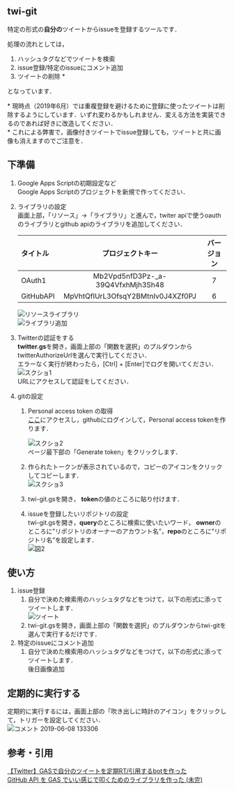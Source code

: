 ## twi-git
特定の形式の**自分の**ツイートからissueを登録するツールです．

処理の流れとしては，  
1. ハッシュタグなどでツイートを検索
1. issue登録/特定のissueにコメント追加
1. ツイートの削除 *  
  
となっています．
  
\* 現時点（2019年6月）では重複登録を避けるために登録に使ったツイートは削除するようにしています．いずれ変わるかもしれません．変える方法を実装できるのであれば好きに改造してください．  
\* これによる弊害で，画像付きツイートでissue登録しても，ツイートと共に画像も消えますのでご注意を．
  
## 下準備  
1. Google Apps Scriptの初期設定など  
	Google Apps Scriptのプロジェクトを新規で作ってください．
  
1. ライブラリの設定  
	画面上部，「リソース」→「ライブラリ」と進んで，twiter apiで使うoauthのライブラリとgithub apiのライブラリを追加してください．  	

	|タイトル | プロジェクトキー | バージョン|
	|:--- | :---: | :---:|
	|OAuth1 | Mb2Vpd5nfD3Pz-\_a-39Q4VfxhMjh3Sh48 | 7|
	|GitHubAPI | MpVhtQfIUrL3OfsqY2BMtnIv0J4XZf0PJ | 6|  

  	![リソースライブラリ](https://user-images.githubusercontent.com/32073583/59479479-25b06080-8e98-11e9-9a59-63f7b1541918.png)  	  
	![ライブラリ追加](https://user-images.githubusercontent.com/32073583/59479420-ea159680-8e97-11e9-8e1a-bb0817bb040a.png)  
  
1. Twitterの認証をする  
	**twitter.gs**を開き，画面上部の「関数を選択」のプルダウンからtwitterAuthorizeUrlを選んで実行してください．  
	エラーなく実行が終わったら，[Ctrl] + [Enter]でログを開いてください．  
	![スクショ1](https://camo.qiitausercontent.com/255d1f595d95fd3afdc5e409998628a94ef1e8c3/68747470733a2f2f71696974612d696d6167652d73746f72652e73332e616d617a6f6e6177732e636f6d2f302f37303433372f63303639626336622d333831622d393732352d646365612d3934356330306438663465652e706e67)  
	URLにアクセスして認証をしてください．  
  
1. gitの設定  
	1. Personal access token の取得  
		[ここ](https://github.com/settings/tokens/new)にアクセスし，githubにログインして，Personal access tokenを作ります．  

		![スクショ2](https://user-images.githubusercontent.com/32073583/59142166-cdd7ac80-89f4-11e9-9acd-8a83f9e5aed3.png)  
		ページ最下部の「Generate token」をクリックします．  
  
	1. 作られたトークンが表示されているので，コピーのアイコンをクリックしてコピーします．  
		![スクショ3](https://user-images.githubusercontent.com/32073583/59142496-40975680-89fa-11e9-822d-767011804e16.png)　　
  
	1. twi-git.gsを開き， **token**の値のところに貼り付けます．  
  
	1. issueを登録したいリポジトリの設定  
		twi-git.gsを開き，**query**のところに検索に使いたいワード， **owner**のところに”リポジトリのオーナーのアカウント名”，**repo**のところに”リポジトリ名”を設定します．  
		![図2](https://user-images.githubusercontent.com/32073583/59142555-15f9cd80-89fb-11e9-824e-65d10097d986.png)  
  
## 使い方  
1. issue登録  
	1. 自分で決めた検索用のハッシュタグなどをつけて，以下の形式に添ってツイートします．  
	![ツイート](https://user-images.githubusercontent.com/32073583/59144141-118ae000-8a0e-11e9-9e24-229a1c9b0961.png)  
	1. twi-git.gsを開き，画面上部の「関数を選択」のプルダウンからtwi-gitを選んで実行するだけです．  
1. 特定のissueにコメント追加  
	1. 自分で決めた検索用のハッシュタグなどをつけて，以下の形式に添ってツイートします．  
  	後日画像追加  
## 定期的に実行する  
定期的に実行するには，画面上部の「吹き出しに時計のアイコン」をクリックして，トリガーを設定してください．  
![コメント 2019-06-08 133306](https://user-images.githubusercontent.com/32073583/59142568-51949780-89fb-11e9-9b9f-1aa03cbc4841.png)  

## 参考・引用  
[【Twitter】GASで自分のツイートを定期RT/引用するbotを作った](https://qiita.com/expajp/items/7cc16378ee790f1d404f)　　  
[GitHub API を GAS でいい感じで叩くためのライブラリを作った (未完)](https://matsubara0507.github.io/posts/2017-05-03-make-githubapi-lib-for-gas.html)

